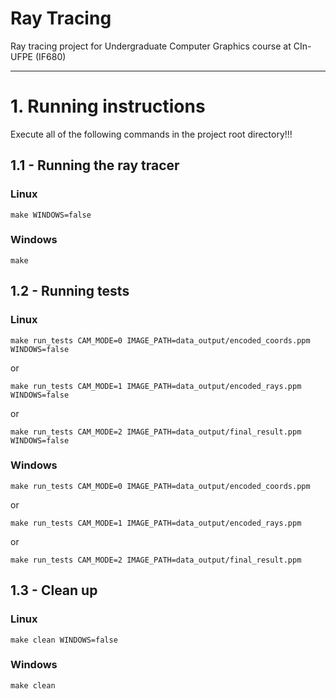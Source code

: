 # **Ray Tracing**
Ray tracing project for Undergraduate Computer Graphics course at CIn-UFPE (IF680)

---

# 1. Running instructions
Execute all of the following commands in the project root directory!!!

## 1.1 - Running the ray tracer
### Linux
```
make WINDOWS=false
```

### Windows
```
make
```

## 1.2 - Running tests
### Linux
```
make run_tests CAM_MODE=0 IMAGE_PATH=data_output/encoded_coords.ppm WINDOWS=false
```
or
```
make run_tests CAM_MODE=1 IMAGE_PATH=data_output/encoded_rays.ppm WINDOWS=false
```
or
```
make run_tests CAM_MODE=2 IMAGE_PATH=data_output/final_result.ppm WINDOWS=false
```

### Windows
```
make run_tests CAM_MODE=0 IMAGE_PATH=data_output/encoded_coords.ppm
```
or
```
make run_tests CAM_MODE=1 IMAGE_PATH=data_output/encoded_rays.ppm 
```
or
```
make run_tests CAM_MODE=2 IMAGE_PATH=data_output/final_result.ppm
```

## 1.3 - Clean up
### Linux
```
make clean WINDOWS=false
```

### Windows
```
make clean
```